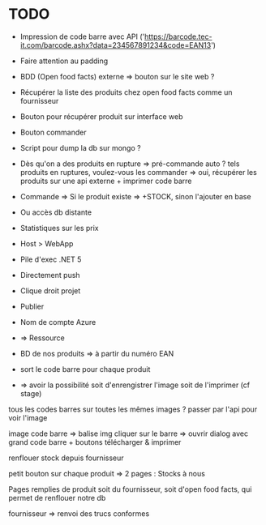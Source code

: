 # TODO

* Impression de code barre avec API ('https://barcode.tec-it.com/barcode.ashx?data=234567891234&code=EAN13')
* Faire attention au padding
* BDD (Open food facts) externe => bouton sur le site web ?
* Récupérer la liste des produits chez open food facts comme un fournisseur
* Bouton pour récupérer produit sur interface web
* Bouton commander
* Script pour dump la db sur mongo ?
* Dès qu'on a des produits en rupture => pré-commande auto ? tels produits en ruptures, voulez-vous les commander => oui, récupérer les produits sur une api externe + imprimer code barre
* Commande => Si le produit existe => +STOCK, sinon l'ajouter en base
* Ou accès db distante
* Statistiques sur les prix
* Host > WebApp 
* Pile d'exec .NET 5
* Directement push
* Clique droit projet
* Publier
* Nom de compte Azure
* => Ressource

* BD de nos produits => à partir du numéro EAN
* sort le code barre pour chaque produit
* => avoir la possibilité soit d'enrengistrer l'image
soit de l'imprimer (cf stage)

tous les codes barres sur toutes les mêmes images ?
passer par l'api pour voir l'image

image code barre => balise img 
cliquer sur le barre => ouvrir dialog avec grand code barre + boutons télécharger & imprimer

renflouer stock depuis fournisseur

petit bouton sur chaque produit => 
2 pages : Stocks à nous

Pages remplies de produit soit du fournisseur,
soit d'open food facts, qui permet de renflouer
notre db

fournisseur => renvoi des trucs conformes